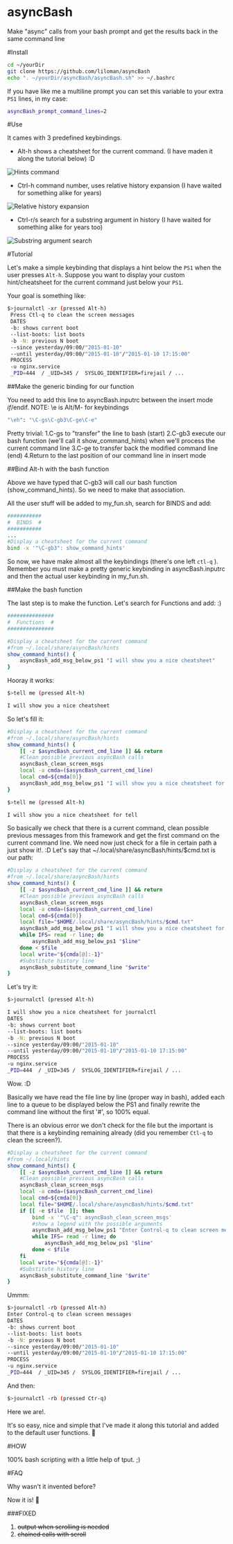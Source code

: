 # asyncBash

Make "async" calls from your bash prompt and get the results back in the same command line

#Install

```bash
cd ~/yourDir
git clone https://github.com/liloman/asyncBash
echo ". ~/yourDir/asyncBash/asyncBash.sh" >> ~/.bashrc
```

If you have like me a multiline prompt you can set this variable to your extra `PS1` lines, in my case:

```bash
asyncBash_prompt_command_lines=2 
```

#Use

It cames with 3 predefined keybindings.
* Alt-h shows a cheatsheet for the current command. (I have maden it along the tutorial below) :D

![Hints command](images/hints.gif "Hints gif")

* Ctrl-h command number, uses relative history expansion (I have waited for something alike for years)

![Relative history expansion](images/history.gif "Relative history expansion")


* Ctrl-r/s search for a substring argument in history (I have waited for something alike for years too)

![Substring argument search](images/substring.gif "Substring argument search")


#Tutorial

Let's make a simple keybinding that displays a hint below the `PS1` when the user presses `Alt-h`.
Suppose you want to display your custom hint/cheatsheet for the current command just below your `PS1`.

Your goal is something like:

```bash
$>journalctl -xr (pressed Alt-h)
 Press Ctl-q to clean the screen messages
 DATES
 -b: shows current boot
 --list-boots: list boots
 -b -N: previous N boot
 --since yesterday/09:00/"2015-01-10"
 --until yesterday/09:00/"2015-01-10"/"2015-01-10 17:15:00"
 PROCESS
 -u nginx.service
 _PID=444  / _UID=345 /  SYSLOG_IDENTIFIER=firejail / ...
```

##Make the generic binding for our function

You need to add this line to asyncBash.inputrc between the insert mode $if/$endif.
NOTE: \e is Alt/M- for keybindings

```bash
"\eh": "\C-gs\C-gb3\C-ge\C-e"
```
Pretty trivial:
1.C-gs to "transfer" the line to bash (start)
2.C-gb3 execute our bash function (we'll call it show_command_hints) when we'll process the current command line
3.C-ge to transfer back the modified command line (end)
4.Return to the last position of our command line in insert mode


##Bind Alt-h with the bash function

Above we have typed that C-gb3 will call our bash function (show_command_hints).
So we need to make that association.

All the user stuff will be added to my_fun.sh, search for BINDS and add:


```bash
###########
#  BINDS  #
###########
...
#Display a cheatsheet for the current command
bind -x '"\C-gb3": show_command_hints'

```

So now, we have make almost all the keybindings (there's one left `ctl-q` ).
Remember you must make a pretty generic keybinding in asyncBash.inputrc and then the actual user keybinding in my_fun.sh.


##Make the bash function

The last step is to make the function. Let's search for Functions and add: :)


```bash
###############
#  Functions  #
###############

#Display a cheatsheet for the current command
#from ~/.local/share/asyncBash/hints
show_command_hints() {
    asyncBash_add_msg_below_ps1 "I will show you a nice cheatsheet"
}
```

Hooray it works:

```bash
$>tell me (pressed Alt-h)

I will show you a nice cheatsheet
```

So let's fill it:

```bash
#Display a cheatsheet for the current command
#from ~/.local/share/asyncBash/hints
show_command_hints() {
    [[ -z $asyncBash_current_cmd_line ]] && return
    #Clean possible previous asyncBash calls
    asyncBash_clean_screen_msgs
    local -a cmda=($asyncBash_current_cmd_line)
    local cmd=${cmda[0]}
    asyncBash_add_msg_below_ps1 "I will show you a nice cheatsheet for $cmd"
}
```

```bash
$>tell me (pressed Alt-h)

I will show you a nice cheatsheet for tell
```

So basically we check that there is a current command, clean possible previous messages from this framework and get the first command on the current command line.
We need now just check for a file in certain path a just show it!. :D
Let's say that ~/.local/share/asyncBash/hints/$cmd.txt is our path:

```bash
#Display a cheatsheet for the current command
#from ~/.local/share/asyncBash/hints
show_command_hints() {
    [[ -z $asyncBash_current_cmd_line ]] && return
    #Clean possible previous asyncBash calls
    asyncBash_clean_screen_msgs
    local -a cmda=($asyncBash_current_cmd_line)
    local cmd=${cmda[0]}
    local file="$HOME/.local/share/asyncBash/hints/$cmd.txt"
    asyncBash_add_msg_below_ps1 "I will show you a nice cheatsheet for $cmd"
    while IFS= read -r line; do 
        asyncBash_add_msg_below_ps1 "$line"
    done < $file
    local write="${cmda[@]:-1}"
    #Substitute history line
    asyncBash_substitute_command_line "$write"
}
```

Let's try it:

```bash
$>journalctl (pressed Alt-h)

I will show you a nice cheatsheet for journalctl
DATES
-b: shows current boot
--list-boots: list boots
-b -N: previous N boot
--since yesterday/09:00/"2015-01-10"
--until yesterday/09:00/"2015-01-10"/"2015-01-10 17:15:00"
PROCESS
-u nginx.service
_PID=444  / _UID=345 /  SYSLOG_IDENTIFIER=firejail / ...
```

Wow. :D

Basically we have read the file line by line (proper way in bash), added each line to a queue to be displayed below the PS1 and finally rewrite the command line without the first '#', so 100% equal.

There is an obvious error we don't check for the file but the important is that there is a keybinding remaining already (did you remember `Ctl-q` to clean the screen?).


```bash
#Display a cheatsheet for the current command
#from ~/.local/hints
show_command_hints() {
    [[ -z $asyncBash_current_cmd_line ]] && return
    #Clean possible previous asyncBash calls
    asyncBash_clean_screen_msgs
    local -a cmda=($asyncBash_current_cmd_line)
    local cmd=${cmda[0]}
    local file="$HOME/.local/share/asyncBash/hints/$cmd.txt"
    if [[ -e $file  ]]; then
        bind -x '"\C-q": asyncBash_clean_screen_msgs'
        #show a legend with the possible arguments
        asyncBash_add_msg_below_ps1 "Enter Control-q to clean screen messages" yes
        while IFS= read -r line; do 
            asyncBash_add_msg_below_ps1 "$line"
        done < $file
    fi
    local write="${cmda[@]:-1}"
    #Substitute history line
    asyncBash_substitute_command_line "$write"
}

```

Ummm:


```bash
$>journalctl -rb (pressed Alt-h)
Enter Control-q to clean screen messages
DATES
-b: shows current boot
--list-boots: list boots
-b -N: previous N boot
--since yesterday/09:00/"2015-01-10"
--until yesterday/09:00/"2015-01-10"/"2015-01-10 17:15:00"
PROCESS
-u nginx.service
_PID=444  / _UID=345 /  SYSLOG_IDENTIFIER=firejail / ...

```

And then: 

```bash
$>journalctl -rb (pressed Ctr-q)

```

Here we are!.


It's so easy, nice and simple that I've made it along this tutorial and added to the default user functions. :rocket:

#HOW

100% bash scripting with a little help of tput. ;)

#FAQ

Why wasn't it invented before?

Now it is! :roller_coaster:

###FIXED

1. ~~output when scrolling is needed~~
2. ~~chained calls with scroll~~

